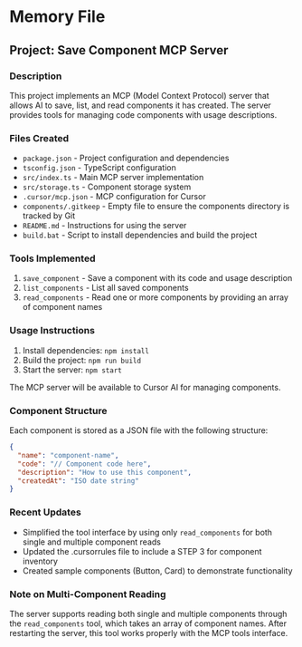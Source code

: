 # Memory File

## Project: Save Component MCP Server

### Description
This project implements an MCP (Model Context Protocol) server that allows AI to save, list, and read components it has created. The server provides tools for managing code components with usage descriptions.

### Files Created
- `package.json` - Project configuration and dependencies
- `tsconfig.json` - TypeScript configuration
- `src/index.ts` - Main MCP server implementation
- `src/storage.ts` - Component storage system
- `.cursor/mcp.json` - MCP configuration for Cursor
- `components/.gitkeep` - Empty file to ensure the components directory is tracked by Git
- `README.md` - Instructions for using the server
- `build.bat` - Script to install dependencies and build the project

### Tools Implemented
1. `save_component` - Save a component with its code and usage description
2. `list_components` - List all saved components
3. `read_components` - Read one or more components by providing an array of component names

### Usage Instructions
1. Install dependencies: `npm install`
2. Build the project: `npm run build`
3. Start the server: `npm start`

The MCP server will be available to Cursor AI for managing components.

### Component Structure
Each component is stored as a JSON file with the following structure:
```json
{
  "name": "component-name",
  "code": "// Component code here",
  "description": "How to use this component",
  "createdAt": "ISO date string"
}
```

### Recent Updates
- Simplified the tool interface by using only `read_components` for both single and multiple component reads
- Updated the .cursorrules file to include a STEP 3 for component inventory
- Created sample components (Button, Card) to demonstrate functionality

### Note on Multi-Component Reading
The server supports reading both single and multiple components through the `read_components` tool, which takes an array of component names. After restarting the server, this tool works properly with the MCP tools interface. 